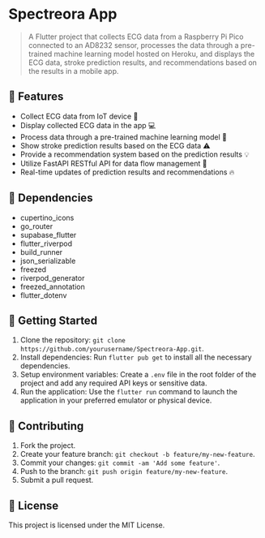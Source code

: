 # Spectreora App

> A Flutter project that collects ECG data from a Raspberry Pi Pico connected to an AD8232 sensor, processes the data through a pre-trained machine learning model hosted on Heroku, and displays the ECG data, stroke prediction results, and recommendations based on the results in a mobile app.

## 🚀 Features

- Collect ECG data from IoT device 🚀
- Display collected ECG data in the app 💻
- Process data through a pre-trained machine learning model 🤖
- Show stroke prediction results based on the ECG data ⚠️
- Provide a recommendation system based on the prediction results 💡
- Utilize FastAPI RESTful API for data flow management 🚀
- Real-time updates of prediction results and recommendations 🔥

## 🔧 Dependencies

- cupertino_icons
- go_router
- supabase_flutter
- flutter_riverpod
- build_runner
- json_serializable
- freezed
- riverpod_generator
- freezed_annotation
- flutter_dotenv

## 🚀 Getting Started

1. Clone the repository: `git clone https://github.com/yourusername/Spectreora-App.git`.
2. Install dependencies: Run `flutter pub get` to install all the necessary dependencies.
3. Setup environment variables: Create a `.env` file in the root folder of the project and add any required API keys or sensitive data.
4. Run the application: Use the `flutter run` command to launch the application in your preferred emulator or physical device.

## 🤝 Contributing

1. Fork the project.
2. Create your feature branch: `git checkout -b feature/my-new-feature`.
3. Commit your changes: `git commit -am 'Add some feature'`.
4. Push to the branch: `git push origin feature/my-new-feature`.
5. Submit a pull request.

## 📝 License

This project is licensed under the MIT License.
